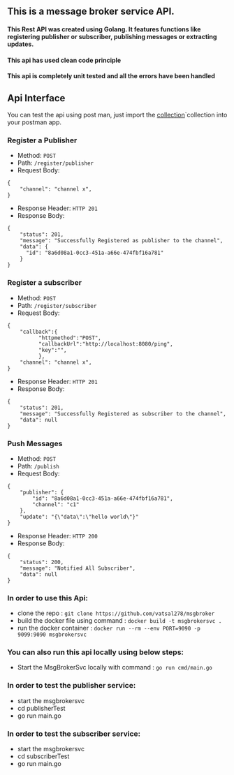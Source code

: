 ## This is a message broker service API.

#### This Rest API was created using Golang. It features functions like registering publisher or subscriber, publishing messages or extracting updates.

#### This api has used clean code principle 
#### This api is completely unit tested and all the errors have been handled
## Api Interface

You can test the api using post man, just import the [collection](https://github.com/vatsal278/be-blog-system-challenge/blob/bf641b8a01a9053d873a06691d24c7f212d3f5b6/docs/Blog%20System%20Collection.postman_collection.json)`collection into your postman app.

### Register a Publisher
- Method: `POST`
- Path: `/register/publisher`
- Request Body:
```
{
    "channel": "channel x",
}
```
- Response Header: `HTTP 201`
- Response Body:
```
{
    "status": 201,
    "message": "Successfully Registered as publisher to the channel",
    "data": {
      "id": "8a6d08a1-0cc3-451a-a66e-474fbf16a781"
    }
}
```

### Register a subscriber
- Method: `POST`
- Path: `/register/subscriber`
- Request Body:
```
{
    "callback":{
          "httpmethod":"POST",
          "callbackUrl":"http://localhost:8080/ping",
          "key":"",
          },
    "channel": "channel x",
}
```
- Response Header: `HTTP 201`
- Response Body:
```
{
    "status": 201,
    "message": "Successfully Registered as subscriber to the channel",
    "data": null
}
```

### Push Messages
- Method: `POST`
- Path: `/publish`
- Request Body:
```
{
    "publisher": {
        "id": "8a6d08a1-0cc3-451a-a66e-474fbf16a781",
        "channel": "c1"
    },
    "update": "{\"data\":\"hello world\"}"
}
```
- Response Header: `HTTP 200`
- Response Body:
```
{
    "status": 200,
    "message": "Notified All Subscriber",
    "data": null
}
```

### In order to use this Api:

* clone the repo : `git clone https://github.com/vatsal278/msgbroker`
* build the docker file using command : `docker build -t msgbrokersvc .`
* run the docker container : `docker run --rm --env PORT=9090 -p 9099:9090 msgbrokersvc`

### You can also run this api locally using below steps: 
* Start the MsgBrokerSvc locally with command : `go run cmd/main.go`

### In order to test the publisher service:
* start the msgbrokersvc
* cd publisherTest
* go run main.go

### In order to test the subscriber service:
* start the msgbrokersvc
* cd subscriberTest
* go run main.go




